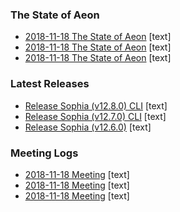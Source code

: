 ### The State of Aeon

- [2018-11-18 The State of Aeon](#) [text]
- [2018-11-18 The State of Aeon](#) [text]
- [2018-11-18 The State of Aeon](#) [text]

### Latest Releases

- [Release Sophia (v12.8.0) CLI](#) [text]
- [Release Sophia (v12.7.0) CLI](#) [text]
- [Release Sophia (v12.6.0)](#) [text]

### Meeting Logs

- [2018-11-18 Meeting](#) [text]
- [2018-11-18 Meeting](#) [text]
- [2018-11-18 Meeting](#) [text]
